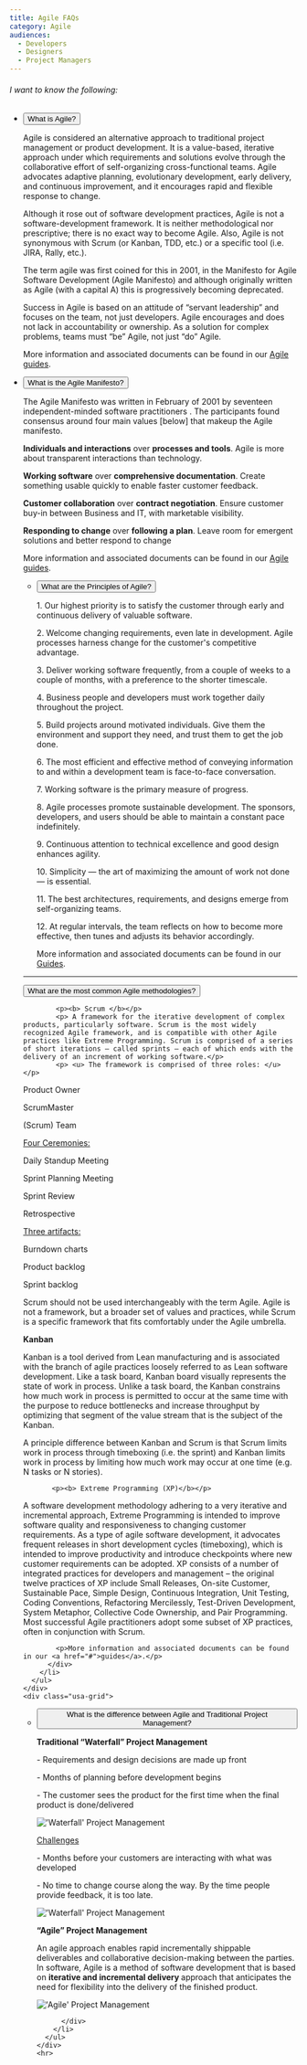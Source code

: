 ```yaml
---
title: Agile FAQs
category: Agile
audiences:
  - Developers
  - Designers
  - Project Managers
---
```


<div class="usa-grid">
  <div class="usa-width-one-whole">
    <h6>I want to know the following:</h6>
    <div class="usa-accordion">
      <ul class="usa-unstyled-list">
        <li>
          <button class="usa-button-unstyled" aria-expanded="false" aria-controls="question-1">
            What is Agile?
          </button>
          <div id="question-1" class="usa-accordion-content">
            <p>Agile is considered an alternative approach to traditional project management or product development. It is a value-based, iterative approach under which requirements and solutions evolve through the collaborative effort of self-organizing cross-functional teams. Agile advocates adaptive planning, evolutionary development, early delivery, and continuous improvement, and it encourages rapid and flexible response to change. </p> 

<p> Although it rose out of software development practices, Agile is not a software-development framework. It is neither methodological nor prescriptive; there is no exact way to become Agile. Also, Agile is not synonymous with Scrum (or Kanban, TDD, etc.) or a specific tool (i.e. JIRA, Rally, etc.).</p>

<p>The term agile was first coined for this in 2001, in the Manifesto for Agile Software Development (Agile Manifesto) and although originally written as Agile (with a capital A) this is progressively becoming deprecated.</p>

<p> Success in Agile is based on an attitude of “servant leadership” and focuses on the team, not just developers. Agile encourages and does not lack in accountability or ownership. As a solution for complex problems, teams must “be” Agile, not just “do” Agile.</p>
            <p>More information and associated documents can be found in our <a href="#"> Agile guides</a>.</p>
          </div>
        </li>
        <li>
    <button class="usa-button-unstyled" aria-controls="question-2">
          What is the Agile Manifesto?
          </button>
          <div id="question-2" class="usa-accordion-content">
            <p>The Agile Manifesto was written in February of 2001 by seventeen independent-minded software practitioners . The participants found consensus around four main values [below] that makeup the Agile manifesto.</p> 
<p><b>Individuals and interactions</b> over <b>processes and tools</b>. Agile is more about transparent interactions than technology.</p>

<p><b>Working software</b> over <b>comprehensive documentation</b>. Create something usable quickly to enable faster customer feedback.</p> 

<p><b>Customer collaboration</b> over <b>contract negotiation</b>. Ensure customer buy-in between Business and IT, with marketable visibility.</p>

<p><b>Responding to change</b> over <b>following a plan</b>. Leave room for emergent solutions and better respond to change</p>
            <p>More information and associated documents can be found in our <a href="#">Agile guides</a>.</p>
        </div>
        </li>
  <div class="usa-grid">
  <div class="usa-width-one-whole">
    <div class="usa-accordion">
      <ul class="usa-unstyled-list">
        <li>
    <button class="usa-button-unstyled" aria-expanded="false" aria-controls="question-1">
            What are the Principles of Agile?
          </button>
          <div id="question-3" class="usa-accordion-content">
            <p> 1. Our highest priority is to satisfy the customer through early and continuous delivery of valuable software.</p>
            <p> 2. Welcome changing requirements, even late in development. Agile processes harness change for the customer's competitive advantage.</p>
            <p> 3. Deliver working software frequently, from a couple of weeks to a couple of months, with a preference to the shorter timescale.</p>
            <p> 4. Business people and developers must work together daily throughout the project.</p>
            <p> 5. Build projects around motivated individuals. Give them the environment and support they need, and trust them to get the job done.</p>
            <p> 6. The most efficient and effective method of conveying information to and within a development team is face-to-face conversation.</p>
            <p> 7. Working software is the primary measure of progress. </p>
            <p> 8. Agile processes promote sustainable development. The sponsors, developers, and users should be able to maintain a constant pace indefinitely.</p>
            <p> 9. Continuous attention to technical excellence and good design enhances agility.</p>
            <p> 10. Simplicity — the art of maximizing the amount of work not done — is essential.</p>
            <p> 11. The best architectures, requirements, and designs emerge from self-organizing teams.</p>
            <p> 12. At regular intervals, the team reflects on how to become more effective, then tunes and adjusts its behavior accordingly.</p>
            <p>More information and associated documents can be found in our <a href="#">Guides</a>.</p>
       </div>
        </li>
      </ul>
    </div>
    <hr>
  </div>
</div>
 
   <button class="usa-button-unstyled" aria-controls="question-2">
            What are the most common Agile methodologies?
          </button>
          <div id="question-2" class="usa-accordion-content">
          
            <p><b> Scrum </b></p>
            <p> A framework for the iterative development of complex products, particularly software. Scrum is the most widely recognized Agile framework, and is compatible with other Agile practices like Extreme Programming. Scrum is comprised of a series of short iterations – called sprints – each of which ends with the delivery of an increment of working software.</p>
            <p> <u> The framework is comprised of three roles: </u> </p> 
<p>Product Owner </p> 
<p>ScrumMaster </p>
<p>(Scrum) Team</p>
<p><u>Four Ceremonies:</u></p> 
<p>Daily Standup Meeting </p> 
<p> Sprint Planning Meeting </p> 
<p> Sprint Review </p>
<p> Retrospective</p>
<p><u>Three artifacts: </u> </p>
<p> Burndown charts </p> 
<p> Product backlog </p> 
<p> Sprint backlog </p>

<p> Scrum should not be used interchangeably with the term Agile. Agile is not a framework, but a broader set of values and practices, while Scrum is a specific framework that fits comfortably under the Agile umbrella. </p>
            <p><b> Kanban </b></p>
<p> Kanban is a tool derived from Lean manufacturing and is associated with the branch of agile practices loosely referred to as Lean software development. Like a task board, Kanban board visually represents the state of work in process. Unlike a task board, the Kanban constrains how much work in process is permitted to occur at the same time with the purpose to reduce bottlenecks and increase throughput by optimizing that segment of the value stream that is the subject of the Kanban. </p>

<p> A principle difference between Kanban and Scrum is that Scrum limits work in process through timeboxing (i.e. the sprint) and Kanban limits work in process by limiting how much work may occur at one time (e.g. N tasks or N stories).</p>
      
           <p><b> Extreme Programming (XP)</b></p>
<p> A software development methodology adhering to a very iterative and incremental approach, Extreme Programming is intended to improve software quality and responsiveness to changing customer requirements. As a type of agile software development, it advocates frequent releases in short development cycles (timeboxing), which is intended to improve productivity and introduce checkpoints where new customer requirements can be adopted. XP consists of a number of integrated practices for developers and management – the original twelve practices of XP include Small Releases, On-site Customer, Sustainable Pace, Simple Design, Continuous Integration, Unit Testing, Coding Conventions, Refactoring Mercilessly, Test-Driven Development, System Metaphor, Collective Code Ownership, and Pair Programming. Most successful Agile practitioners adopt some subset of XP practices, often in conjunction with Scrum.

            <p>More information and associated documents can be found in our <a href="#">guides</a>.</p>
          </div>
        </li>
      </ul>
    </div>
    <div class="usa-grid">
  <div class="usa-width-one-whole">
    <div class="usa-accordion">
      <ul class="usa-unstyled-list">
        <li>
          <button class="usa-button-unstyled" aria-expanded="false" aria-controls="question-1">
            What is the difference between Agile and Traditional Project Management?
          </button>
          <div id="question-1" class="usa-accordion-content">
          <p> <b> Traditional “Waterfall” Project Management </b> </p>
         <p> - Requirements and design decisions are made up front </p>
         <p> - Months of planning before development begins </p>
         <p> - The customer sees the product for the first time when the final product is done/delivered </p>

<img src="{{ site.baseurl }}/img/guides/EK_Waterfall.png"
  alt="'Waterfall' Project Management"
  class="guide-image">

<p><u> Challenges </u></p> 
<p> - Months before your customers are interacting with what was developed </p>
<p> - No time to change course along the way.  By the time people provide feedback, it is too late.</p>

<img src="{{ site.baseurl }}/img/guides/EK_Waterfall_Gnatt.png"
  alt="'Waterfall' Project Management"
  class="guide-image">
  
<p> <b> “Agile” Project Management </b> </p>
<p> An agile approach enables rapid incrementally shippable deliverables and collaborative decision-making between the parties. In software, Agile is a method of software development that is based on <b> iterative and incremental delivery </b> approach that anticipates the need for flexibility into the delivery of the finished product.</p>

<img src="{{ site.baseurl }}/img/guides/EK_Agile.png"
  alt="'Agile' Project Management"
  class="guide-image">
  
          </div>
        </li>
      </ul>
    </div>
    <hr>
  </div>
</div>

